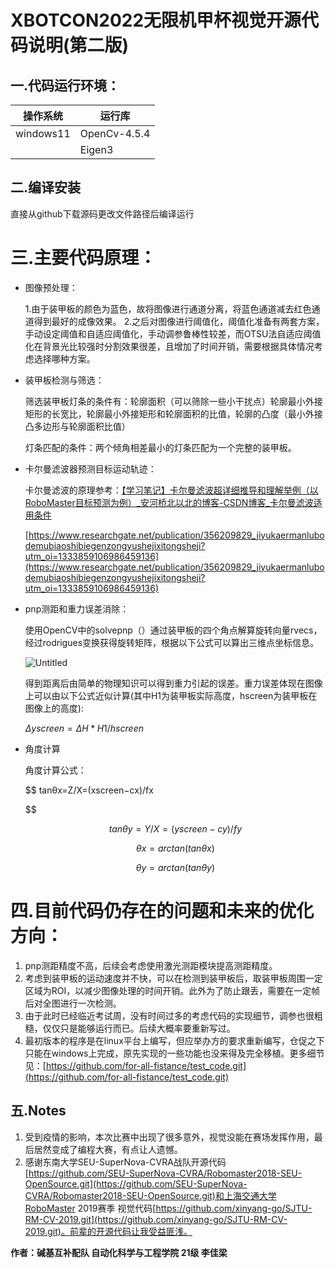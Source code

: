 # XBOTCON2022无限机甲杯视觉开源代码说明(第二版)

## 一.代码运行环境：

| 操作系统 | 运行库 |
| --- | --- |
| windows11 | OpenCv-4.5.4   |
|  | Eigen3 |

## 二.编译安装

直接从github下载源码更改文件路径后编译运行

# 三.主要代码原理：

- 图像预处理：
    
    
    1.由于装甲板的颜色为蓝色，故将图像进行通道分离，将蓝色通道减去红色通道得到最好的成像效果。
    2.之后对图像进行阈值化，阈值化准备有两套方案，手动设定阈值和自适应阈值化，手动调参鲁棒性较差，而OTSU法自适应阈值化在背景光比较强时分割效果很差，且增加了时间开销，需要根据具体情况考虑选择哪种方案。
    
- 装甲板检测与筛选：
    
    筛选装甲板灯条的条件有：轮廓面积（可以筛除一些小干扰点）轮廓最小外接矩形的长宽比，轮廓最小外接矩形和轮廓面积的比值，轮廓的凸度（最小外接凸多边形与轮廓面积比值）
    
    灯条匹配的条件：两个倾角相差最小的灯条匹配为一个完整的装甲板。
    
- 卡尔曼滤波器预测目标运动轨迹：
    
    卡尔曼滤波的原理参考：[【学习笔记】卡尔曼滤波超详细推导和理解举例（以RoboMaster目标预测为例）_安河桥北以北的博客-CSDN博客_卡尔曼滤波适用条件](https://blog.csdn.net/Fosu_Chenai/article/details/113112833)
    
    [https://www.researchgate.net/publication/356209829_jiyukaermanlubodemubiaoshibiegenzongyushejixitongsheji?utm_oi=1333859106986459136](https://www.researchgate.net/publication/356209829_jiyukaermanlubodemubiaoshibiegenzongyushejixitongsheji?utm_oi=1333859106986459136)
    
- pnp测距和重力误差消除：
    
    使用OpenCV中的solvepnp（）通过装甲板的四个角点解算旋转向量rvecs，经过rodrigues变换获得旋转矩阵，根据以下公式可以算出三维点坐标信息。
    
    ![Untitled](XBOTCON2022%E6%97%A0%E9%99%90%E6%9C%BA%E7%94%B2%E6%9D%AF%E8%A7%86%E8%A7%89%E5%BC%80%E6%BA%90%E4%BB%A3%E7%A0%81%E8%AF%B4%E6%98%8E(%E7%AC%AC%E4%BA%8C%E7%89%88)%204318165687fb4b4dbb0f95ada8367e9f/Untitled.png)
    
    得到距离后由简单的物理知识可以得到重力引起的误差。重力误差体现在图像上可以由以下公式近似计算(其中H1为装甲板实际高度，hscreen为装甲板在图像上的高度):
    
    $Δyscreen=ΔH*H1/hscreen$
    
- 角度计算
    
    角度计算公式：
    
    $$
    tanθx=Z/X=(xscreen−cx)/fx
    
    $$
    
    $$
    tanθy=Y/X=(yscreen−cy)/fy
    $$
    
    $$
    θx​=arctan(tanθx​)
    $$
    
    $$
    θy​=arctan(tanθy​)
    $$
    

# 四.目前代码仍存在的问题和未来的优化方向：

1. pnp测距精度不高，后续会考虑使用激光测距模块提高测距精度。
2. 考虑到装甲板的运动速度并不快，可以在检测到装甲板后，取装甲板周围一定区域为ROI，以减少图像处理的时间开销。此外为了防止跟丢，需要在一定帧后对全图进行一次检测。
3. 由于此时已经临近考试周，没有时间过多的考虑代码的实现细节，调参也很粗糙，仅仅只是能够运行而已。后续大概率要重新写过。
4. 最初版本的程序是在linux平台上编写，但应举办方的要求重新编写，仓促之下只能在windows上完成，原先实现的一些功能也没来得及完全移植。更多细节见：[https://github.com/for-all-fistance/test_code.git](https://github.com/for-all-fistance/test_code.git)

## 五.Notes

1. 受到疫情的影响，本次比赛中出现了很多意外，视觉没能在赛场发挥作用，最后居然变成了编程大赛，有点让人遗憾。
2. 感谢东南大学SEU-SuperNova-CVRA战队开源代码[https://github.com/SEU-SuperNova-CVRA/Robomaster2018-SEU-OpenSource.git](https://github.com/SEU-SuperNova-CVRA/Robomaster2018-SEU-OpenSource.git)和上海交通大学RoboMaster 2019赛季 视觉代码[https://github.com/xinyang-go/SJTU-RM-CV-2019.git](https://github.com/xinyang-go/SJTU-RM-CV-2019.git)。前辈的开源代码让我受益匪浅。

**作者：碱基互补配队  自动化科学与工程学院 21级 李佳梁**